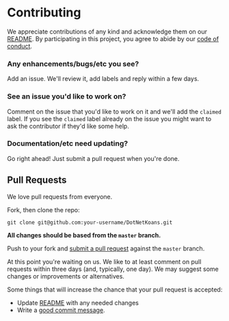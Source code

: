 # Contributing

We appreciate contributions of any kind and acknowledge them on our [README][readme]. By participating
in this project, you agree to abide by our [code of conduct](CODE_OF_CONDUCT.md).

### Any enhancements/bugs/etc you see?

Add an issue. We'll review it, add labels and reply within a few days.

### See an issue you'd like to work on?

Comment on the issue that you'd like to work on it
and we'll add the `claimed` label. If you see the `claimed` label already on the issue you
might want to ask the contributor if they'd like some help.

### Documentation/etc need updating?

Go right ahead! Just submit a pull request when you're done.

## Pull Requests

We love pull requests from everyone.

Fork, then clone the repo:

    git clone git@github.com:your-username/DotNetKoans.git

**All changes should be based from the `master` branch.**

Push to your fork and [submit a pull request](https://github.com/notmyself/dotnetkoans/compare/) against the `master` branch.

At this point you're waiting on us. We like to at least comment on pull requests
within three days (and, typically, one day). We may suggest
some changes or improvements or alternatives.

Some things that will increase the chance that your pull request is accepted:

- Update [README][readme] with any needed changes
- Write a [good commit message](http://tbaggery.com/2008/04/19/a-note-about-git-commit-messages.html).

[readme]: README.md
